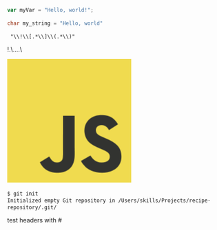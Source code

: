 ``` javascript
var myVar = "Hello, world!";
```
``` c
char my_string = "Hello, world"
```
```regexp
 "\\!\\[.*\\]\\(.*\\)"
```

\!\.\\....\

![JavaScript](https://github.com/github/explore/blob/main/topics/javascript/javascript.png?raw=true)
```
$ git init
Initialized empty Git repository in /Users/skills/Projects/recipe-repository/.git/
```

<!--
# h1
## h2
###### h6

![JavaScript](https://github.com/github/explore/blob/main/topics/javascript/javascript.png?raw=true)
<img src="https://github.com/github/explore/blob/main/topics/javascript/javascript.png?raw=true" width="32px">
-->


test headers with #
